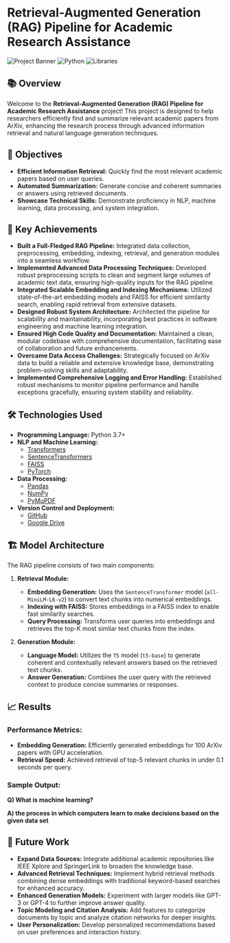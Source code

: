 # Retrieval-Augmented Generation (RAG) Pipeline for Academic Research Assistance

![Project Banner](https://img.shields.io/badge/RAG-Pipeline-blue)
![Python](https://img.shields.io/badge/Python-3.7%2B-blue.svg)
![Libraries](https://img.shields.io/badge/Libraries-PyTorch%2C%20Transformers%2C%20FAISS-green)

## 📚 Overview

Welcome to the **Retrieval-Augmented Generation (RAG) Pipeline for Academic Research Assistance** project! This project is designed to help researchers efficiently find and summarize relevant academic papers from ArXiv, enhancing the research process through advanced information retrieval and natural language generation techniques.

## 🎯 Objectives

- **Efficient Information Retrieval:** Quickly find the most relevant academic papers based on user queries.
- **Automated Summarization:** Generate concise and coherent summaries or answers using retrieved documents.
- **Showcase Technical Skills:** Demonstrate proficiency in NLP, machine learning, data processing, and system integration.

## 🚀 Key Achievements

- **Built a Full-Fledged RAG Pipeline:** Integrated data collection, preprocessing, embedding, indexing, retrieval, and generation modules into a seamless workflow.
- **Implemented Advanced Data Processing Techniques:** Developed robust preprocessing scripts to clean and segment large volumes of academic text data, ensuring high-quality inputs for the RAG pipeline.
- **Integrated Scalable Embedding and Indexing Mechanisms:** Utilized state-of-the-art embedding models and FAISS for efficient similarity search, enabling rapid retrieval from extensive datasets.
- **Designed Robust System Architecture:** Architected the pipeline for scalability and maintainability, incorporating best practices in software engineering and machine learning integration.
- **Ensured High Code Quality and Documentation:** Maintained a clean, modular codebase with comprehensive documentation, facilitating ease of collaboration and future enhancements.
- **Overcame Data Access Challenges:** Strategically focused on ArXiv data to build a reliable and extensive knowledge base, demonstrating problem-solving skills and adaptability.
- **Implemented Comprehensive Logging and Error Handling:** Established robust mechanisms to monitor pipeline performance and handle exceptions gracefully, ensuring system stability and reliability.


## 🛠️ Technologies Used

- **Programming Language:** Python 3.7+
- **NLP and Machine Learning:** 
  - [Transformers](https://huggingface.co/transformers/)
  - [SentenceTransformers](https://www.sbert.net/)
  - [FAISS](https://faiss.ai/)
  - [PyTorch](https://pytorch.org/)
- **Data Processing:** 
  - [Pandas](https://pandas.pydata.org/)
  - [NumPy](https://numpy.org/)
  - [PyMuPDF](https://pymupdf.readthedocs.io/en/latest/)
- **Version Control and Deployment:** 
  - [GitHub](https://github.com/)
  - [Google Drive](https://drive.google.com/)
  
## 🏗️ Model Architecture

The RAG pipeline consists of two main components:

1. **Retrieval Module:**
   - **Embedding Generation:** Uses the `SentenceTransformer` model (`all-MiniLM-L6-v2`) to convert text chunks into numerical embeddings.
   - **Indexing with FAISS:** Stores embeddings in a FAISS index to enable fast similarity searches.
   - **Query Processing:** Transforms user queries into embeddings and retrieves the top-K most similar text chunks from the index.

2. **Generation Module:**
   - **Language Model:** Utilizes the `T5` model (`t5-base`) to generate coherent and contextually relevant answers based on the retrieved text chunks.
   - **Answer Generation:** Combines the user query with the retrieved context to produce concise summaries or responses.

## 📈 Results

### **Performance Metrics:**

- **Embedding Generation:** Efficiently generated embeddings for 100 ArXiv papers with GPU acceleration.
- **Retrieval Speed:** Achieved retrieval of top-5 relevant chunks in under 0.1 seconds per query.

### **Sample Output:**

**Q) What is machine learning?**

**A) the process in which computers learn to make decisions based on the given data set**


## 📅 Future Work

- **Expand Data Sources:** Integrate additional academic repositories like IEEE Xplore and SpringerLink to broaden the knowledge base.
- **Advanced Retrieval Techniques:** Implement hybrid retrieval methods combining dense embeddings with traditional keyword-based searches for enhanced accuracy.
- **Enhanced Generation Models:** Experiment with larger models like GPT-3 or GPT-4 to further improve answer quality.
- **Topic Modeling and Citation Analysis:** Add features to categorize documents by topic and analyze citation networks for deeper insights.
- **User Personalization:** Develop personalized recommendations based on user preferences and interaction history.

